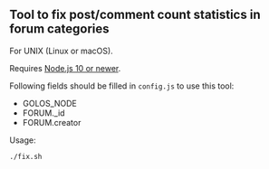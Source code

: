 ## Tool to fix post/comment count statistics in forum categories

For UNIX (Linux or macOS).

Requires [Node.js 10 or newer](https://github.com/nodesource/distributions/blob/master/README.md).

Following fields should be filled in `config.js` to use this tool:
- GOLOS_NODE
- FORUM._id
- FORUM.creator

Usage:
```
./fix.sh
```
